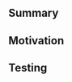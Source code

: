<!-- SEAMLESS PAYMENTS, INC. (support@seamlesspay.com)-->

## Summary

<!-- Simple summary of what was changed. -->

## Motivation

<!-- Why are you making this change? If it's for fixing a bug, if possible, please include a code snippet or example project that demonstrates the issue. -->

## Testing

<!-- How was the code tested? Be as specific as possible. -->

